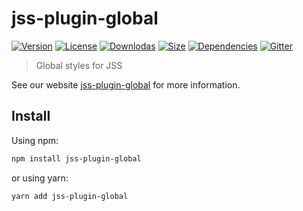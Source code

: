 # jss-plugin-global

[![Version](https://img.shields.io/npm/v/jss-plugin-global.svg?style=flat)](https://npmjs.org/package/jss-plugin-global)
[![License](https://img.shields.io/npm/l/jss-plugin-global.svg?style=flat)](https://github.com/cssinjs/jss/blob/master/LICENSE)
[![Downlodas](https://img.shields.io/npm/dm/jss-plugin-global.svg?style=flat)](https://npmjs.org/package/jss-plugin-global)
[![Size](https://img.shields.io/bundlephobia/minzip/jss-plugin-global.svg?style=flat)](https://npmjs.org/package/jss-plugin-global)
[![Dependencies](https://img.shields.io/david/cssinjs/jss.svg?path=packages%2Fjss-plugin-global&style=flat)](https://npmjs.org/package/jss-plugin-global)
[![Gitter](https://badges.gitter.im/JoinChat.svg)](https://gitter.im/cssinjs/lobby)

> Global styles for JSS

See our website [jss-plugin-global](https://cssinjs.org/jss-plugin-global?v=v10.0.0-alpha.20) for more information.

## Install

Using npm:

```sh
npm install jss-plugin-global
```

or using yarn:

```sh
yarn add jss-plugin-global
```
